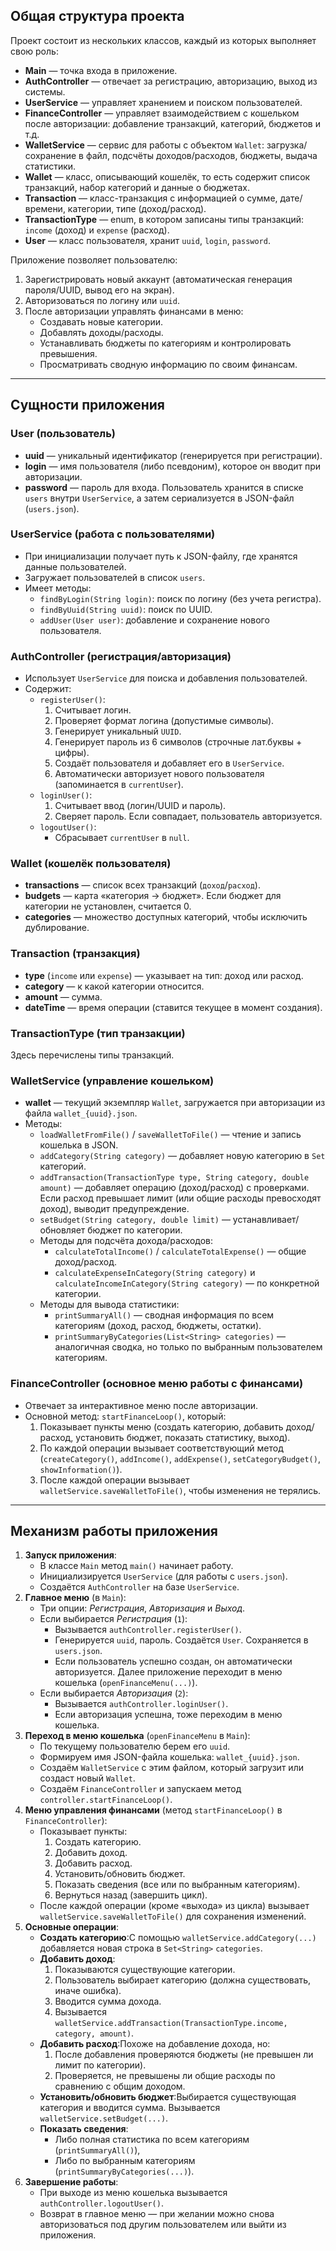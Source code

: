 ## Общая структура проекта

Проект состоит из нескольких классов, каждый из которых выполняет свою роль:

- **Main** — точка входа в приложение.
- **AuthController** — отвечает за регистрацию, авторизацию, выход из системы.
- **UserService** — управляет хранением и поиском пользователей.
- **FinanceController** — управляет взаимодействием с кошельком после авторизации: добавление транзакций, категорий, бюджетов и т.д.
- **WalletService** — сервис для работы с объектом `Wallet`: загрузка/сохранение в файл, подсчёты доходов/расходов, бюджеты, выдача статистики.
- **Wallet** — класс, описывающий кошелёк, то есть содержит список транзакций, набор категорий и данные о бюджетах.
- **Transaction** — класс-транзакция с информацией о сумме, дате/времени, категории, типе (доход/расход).
- **TransactionType** — enum, в котором записаны типы транзакций: `income` (доход) и `expense` (расход).
- **User** — класс пользователя, хранит `uuid`, `login`, `password`.

Приложение позволяет пользователю:

1. Зарегистрировать новый аккаунт (автоматическая генерация пароля/UUID, вывод его на экран).
2. Авторизоваться по логину или `uuid`.
3. После авторизации управлять финансами в меню:
    - Создавать новые категории.
    - Добавлять доходы/расходы.
    - Устанавливать бюджеты по категориям и контролировать превышения.
    - Просматривать сводную информацию по своим финансам.

---

## Сущности приложения

### User (пользователь)

- **uuid** — уникальный идентификатор (генерируется при регистрации).
- **login** — имя пользователя (либо псевдоним), которое он вводит при авторизации.
- **password** — пароль для входа. Пользователь хранится в списке `users` внутри `UserService`, а затем сериализуется в JSON-файл (`users.json`).

### UserService (работа с пользователями)

- При инициализации получает путь к JSON-файлу, где хранятся данные пользователей.
- Загружает пользователей в список `users`.
- Имеет методы:
    - `findByLogin(String login)`: поиск по логину (без учета регистра).
    - `findByUuid(String uuid)`: поиск по UUID.
    - `addUser(User user)`: добавление и сохранение нового пользователя.

### AuthController (регистрация/авторизация)

- Использует `UserService` для поиска и добавления пользователей.
- Содержит:
    - `registerUser()`:
        1. Считывает логин.
        2. Проверяет формат логина (допустимые символы).
        3. Генерирует уникальный `UUID`.
        4. Генерирует пароль из 6 символов (строчные лат.буквы + цифры).
        5. Создаёт пользователя и добавляет его в `UserService`.
        6. Автоматически авторизует нового пользователя (запоминается в `currentUser`).
    - `loginUser()`:
        1. Считывает ввод (логин/UUID и пароль).
        2. Сверяет пароль. Если совпадает, пользователь авторизуется.
    - `logoutUser()`:
        - Сбрасывает `currentUser` в `null`.

### Wallet (кошелёк пользователя)

- **transactions** — список всех транзакций (`доход`/`расход`).
- **budgets** — карта «категория -> бюджет». Если бюджет для категории не установлен, считается 0.
- **categories** — множество доступных категорий, чтобы исключить дублирование.

### Transaction (транзакция)

- **type** (`income` или `expense`) — указывает на тип: доход или расход.
- **category** — к какой категории относится.
- **amount** — сумма.
- **dateTime** — время операции (ставится текущее в момент создания).

### TransactionType (тип транзакции)

Здесь перечислены типы транзакций.

### WalletService (управление кошельком)

- **wallet** — текущий экземпляр `Wallet`, загружается при авторизации из файла `wallet_{uuid}.json`.
- Методы:
    - `loadWalletFromFile()` / `saveWalletToFile()` — чтение и запись кошелька в JSON.
    - `addCategory(String category)` — добавляет новую категорию в `Set` категорий.
    - `addTransaction(TransactionType type, String category, double amount)` — добавляет операцию (доход/расход) с проверками. Если расход превышает лимит (или общие расходы превосходят доход), выводит предупреждение.
    - `setBudget(String category, double limit)` — устанавливает/обновляет бюджет по категории.
    - Методы для подсчёта дохода/расходов:
        - `calculateTotalIncome()` / `calculateTotalExpense()` — общие доход/расход.
        - `calculateExpenseInCategory(String category)` и `calculateIncomeInCategory(String category)` — по конкретной категории.
    - Методы для вывода статистики:
        - `printSummaryAll()` — сводная информация по всем категориям (доход, расход, бюджеты, остатки).
        - `printSummaryByCategories(List<String> categories)` — аналогичная сводка, но только по выбранным пользователем категориям.

### FinanceController (основное меню работы с финансами)

- Отвечает за интерактивное меню после авторизации.
- Основной метод: `startFinanceLoop()`, который:
    1. Показывает пункты меню (создать категорию, добавить доход/расход, установить бюджет, показать статистику, выход).
    2. По каждой операции вызывает соответствующий метод (`createCategory()`, `addIncome()`, `addExpense()`, `setCategoryBudget()`, `showInformation()`).
    3. После каждой операции вызывает `walletService.saveWalletToFile()`, чтобы изменения не терялись.
 
---

## Механизм работы приложения

1. **Запуск приложения**:
    - В классе `Main` метод `main()` начинает работу.
    - Инициализируется `UserService` (для работы с `users.json`).
    - Создаётся `AuthController` на базе `UserService`.
2. **Главное меню** (в `Main`):
    - Три опции: *Регистрация*, *Авторизация* и *Выход*.
    - Если выбирается *Регистрация* (`1`):
        - Вызывается `authController.registerUser()`.
        - Генерируется `uuid`, пароль. Создаётся `User`. Сохраняется в `users.json`.
        - Если пользователь успешно создан, он автоматически авторизуется. Далее приложение переходит в меню кошелька (`openFinanceMenu(...)`).
    - Если выбирается *Авторизация* (`2`):
        - Вызывается `authController.loginUser()`.
        - Если авторизация успешна, тоже переходим в меню кошелька.
3. **Переход в меню кошелька** (`openFinanceMenu` в `Main`):
    - По текущему пользователю берем его `uuid`.
    - Формируем имя JSON-файла кошелька: `wallet_{uuid}.json`.
    - Создаём `WalletService` с этим файлом, который загрузит или создаст новый `Wallet`.
    - Создаём `FinanceController` и запускаем метод `controller.startFinanceLoop()`.
4. **Меню управления финансами** (метод `startFinanceLoop()` в `FinanceController`):
    - Показывает пункты:
        1. Создать категорию.
        2. Добавить доход.
        3. Добавить расход.
        4. Установить/обновить бюджет.
        5. Показать сведения (все или по выбранным категориям).
        6. Вернуться назад (завершить цикл).
    - После каждой операции (кроме «выхода» из цикла) вызывает `walletService.saveWalletToFile()` для сохранения изменений.
5. **Основные операции**:
    - **Создать категорию**:С помощью `walletService.addCategory(...)` добавляется новая строка в `Set<String>` `categories`.
    - **Добавить доход**:
        1. Показываются существующие категории.
        2. Пользователь выбирает категорию (должна существовать, иначе ошибка).
        3. Вводится сумма дохода.
        4. Вызывается `walletService.addTransaction(TransactionType.income, category, amount)`.
    - **Добавить расход**:Похоже на добавление дохода, но:
        1. После добавления проверяются бюджеты (не превышен ли лимит по категории).
        2. Проверяется, не превышены ли общие расходы по сравнению с общим доходом.
    - **Установить/обновить бюджет**:Выбирается существующая категория и вводится сумма. Вызывается `walletService.setBudget(...)`.
    - **Показать сведения**:
        - Либо полная статистика по всем категориям (`printSummaryAll()`),
        - Либо по выбранным категориям (`printSummaryByCategories(...)`).
6. **Завершение работы**:
    - При выходе из меню кошелька вызывается `authController.logoutUser()`.
    - Возврат в главное меню — при желании можно снова авторизоваться под другим пользователем или выйти из приложения.
